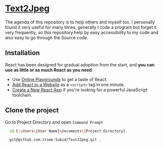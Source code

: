 # [Text2Jpeg](https://resume-builder-itsme-subid.vercel.app/)

The agenda of this repository is to help others and myself too.
I personally found it very useful for many times, generally I code a program but forget it very frequently, so this repository help by easy accessibility to my code and also easy to go through the Source code.

## Installation

React has been designed for gradual adoption from the start, and **you can use as little or as much React as you need**:

- Use [Online Playgrounds](https://reactjs.org/docs/getting-started.html#online-playgrounds) to get a taste of React.
- [Add React to a Website](https://reactjs.org/docs/add-react-to-a-website.html) as a `<script>` tag in one minute.
- [Create a New React App](https://reactjs.org/docs/create-a-new-react-app.html) if you're looking for a powerful JavaScript toolchain.

## Clone the project

Go to Project Directory and open `Command Prompt`

```bash
  cd C:\Users\{User Name}\Documents\{Project Directory}
```

```bash
  git@github.com:itsme-Subid/Text2Jpeg.git .
```
